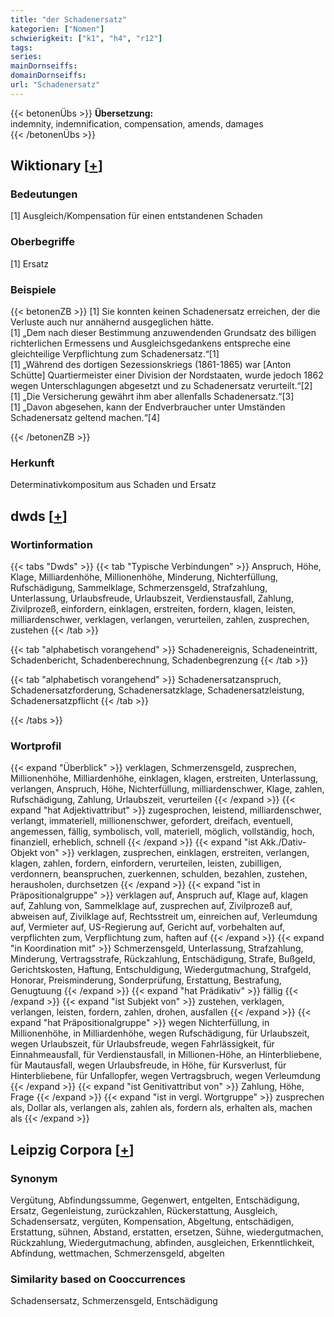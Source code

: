 ```yaml
---
title: "der Schadenersatz"
kategorien: ["Nomen"]
schwierigkeit: ["k1", "h4", "r12"]
tags:
series:
mainDornseiffs:
domainDornseiffs:
url: "Schadenersatz"
---
```


{{< betonenÜbs >}}
**Übersetzung:**  
indemnity, indemnification, compensation, amends, damages  
{{< /betonenÜbs >}}

## Wiktionary [[+](https://de.wiktionary.org/wiki/Schadenersatz)]

### Bedeutungen
[1] Ausgleich/Kompensation für einen entstandenen Schaden  

### Oberbegriffe
[1] Ersatz  

### Beispiele
{{< betonenZB >}}
[1] Sie konnten keinen Schadenersatz erreichen, der die Verluste auch nur annähernd ausgeglichen hätte.  
[1] „Dem nach dieser Bestimmung anzuwendenden Grundsatz des billigen richterlichen Ermessens und Ausgleichsgedankens entspreche eine gleichteilige Verpflichtung zum Schadenersatz.“[1]  
[1] „Während des dortigen Sezessionskriegs (1861-1865) war [Anton Schütte] Quartiermeister einer Division der Nordstaaten, wurde jedoch 1862 wegen Unterschlagungen abgesetzt und zu Schadenersatz verurteilt.“[2]  
[1] „Die Versicherung gewährt ihm aber allenfalls Schadenersatz.“[3]  
[1] „Davon abgesehen, kann der Endverbraucher unter Umständen Schadenersatz geltend machen.“[4]  

{{< /betonenZB >}}
### Herkunft
Determinativkompositum aus Schaden und Ersatz  



## dwds [[+](https://www.dwds.de/wb/Schadenersatz)]

### Wortinformation
{{< tabs "Dwds" >}}
{{< tab "Typische Verbindungen" >}}
Anspruch, Höhe, Klage, Milliardenhöhe, Millionenhöhe, Minderung, Nichterfüllung, Rufschädigung, Sammelklage, Schmerzensgeld, Strafzahlung, Unterlassung, Urlaubsfreude, Urlaubszeit, Verdienstausfall, Zahlung, Zivilprozeß, einfordern, einklagen, erstreiten, fordern, klagen, leisten, milliardenschwer, verklagen, verlangen, verurteilen, zahlen, zusprechen, zustehen
{{< /tab >}}

{{< tab "alphabetisch vorangehend" >}}
Schadenereignis, Schadeneintritt, Schadenbericht, Schadenberechnung, Schadenbegrenzung
{{< /tab >}}

{{< tab "alphabetisch vorangehend" >}}
Schadenersatzanspruch, Schadenersatzforderung, Schadenersatzklage, Schadenersatzleistung, Schadenersatzpflicht
{{< /tab >}}

{{< /tabs >}}

### Wortprofil
{{< expand "Überblick" >}} verklagen, Schmerzensgeld, zusprechen, Millionenhöhe, Milliardenhöhe, einklagen, klagen, erstreiten, Unterlassung, verlangen, Anspruch, Höhe, Nichterfüllung, milliardenschwer, Klage, zahlen, Rufschädigung, Zahlung, Urlaubszeit, verurteilen {{< /expand >}}
{{< expand "hat Adjektivattribut" >}} zugesprochen, leistend, milliardenschwer, verlangt, immateriell, millionenschwer, gefordert, dreifach, eventuell, angemessen, fällig, symbolisch, voll, materiell, möglich, vollständig, hoch, finanziell, erheblich, schnell {{< /expand >}}
{{< expand "ist Akk./Dativ-Objekt von" >}} verklagen, zusprechen, einklagen, erstreiten, verlangen, klagen, zahlen, fordern, einfordern, verurteilen, leisten, zubilligen, verdonnern, beanspruchen, zuerkennen, schulden, bezahlen, zustehen, herausholen, durchsetzen {{< /expand >}}
{{< expand "ist in Präpositionalgruppe" >}} verklagen auf, Anspruch auf, Klage auf, klagen auf, Zahlung von, Sammelklage auf, zusprechen auf, Zivilprozeß auf, abweisen auf, Zivilklage auf, Rechtsstreit um, einreichen auf, Verleumdung auf, Vermieter auf, US-Regierung auf, Gericht auf, vorbehalten auf, verpflichten zum, Verpflichtung zum, haften auf {{< /expand >}}
{{< expand "in Koordination mit" >}} Schmerzensgeld, Unterlassung, Strafzahlung, Minderung, Vertragsstrafe, Rückzahlung, Entschädigung, Strafe, Bußgeld, Gerichtskosten, Haftung, Entschuldigung, Wiedergutmachung, Strafgeld, Honorar, Preisminderung, Sonderprüfung, Erstattung, Bestrafung, Genugtuung {{< /expand >}}
{{< expand "hat Prädikativ" >}} fällig {{< /expand >}}
{{< expand "ist Subjekt von" >}} zustehen, verklagen, verlangen, leisten, fordern, zahlen, drohen, ausfallen {{< /expand >}}
{{< expand "hat Präpositionalgruppe" >}} wegen Nichterfüllung, in Millionenhöhe, in Milliardenhöhe, wegen Rufschädigung, für Urlaubszeit, wegen Urlaubszeit, für Urlaubsfreude, wegen Fahrlässigkeit, für Einnahmeausfall, für Verdienstausfall, in Millionen-Höhe, an Hinterbliebene, für Mautausfall, wegen Urlaubsfreude, in Höhe, für Kursverlust, für Hinterbliebene, für Unfallopfer, wegen Vertragsbruch, wegen Verleumdung {{< /expand >}}
{{< expand "ist Genitivattribut von" >}} Zahlung, Höhe, Frage {{< /expand >}}
{{< expand "ist in vergl. Wortgruppe" >}} zusprechen als, Dollar als, verlangen als, zahlen als, fordern als, erhalten als, machen als {{< /expand >}}

## Leipzig Corpora [[+](https://corpora.uni-leipzig.de/en/res?word=Schadenersatz&corpusId=deu_newscrawl-public_2018)]


### Synonym
Vergütung, Abfindungssumme, Gegenwert, entgelten, Entschädigung, Ersatz, Gegenleistung, zurückzahlen, Rückerstattung, Ausgleich, Schadensersatz, vergüten, Kompensation, Abgeltung, entschädigen, Erstattung, sühnen, Abstand, erstatten, ersetzen, Sühne, wiedergutmachen, Rückzahlung, Wiedergutmachung, abfinden, ausgleichen, Erkenntlichkeit, Abfindung, wettmachen, Schmerzensgeld, abgelten


### Similarity based on Cooccurrences
Schadensersatz, Schmerzensgeld, Entschädigung

